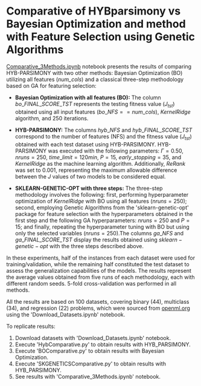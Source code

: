 # Comparative of HYBparsimony vs Bayesian Optimization and method with Feature Selection using Genetic Algorithms

[Comparative_3Methods.ipynb](Comparative_3Methods.ipynb) notebook presents the results of comparing HYB-PARSIMONY with two other methods: Bayesian Optimization (BO) utilizing all features (*num\_cols*) and a classical three-step methodology based on GA for featuring selection:

- **Bayesian Optimization with all features (BO):** The column $bo\_FINAL\_SCORE\_TST$ represents the testing fitness value ($J_{tst}$) obtained using all input features ($bo\_NFS==num\_cols$),  $KernelRidge$ algorithm, and 250 iterations.

- **HYB-PARSIMONY:** The columns $hyb\_NFS$ and $hyb\_FINAL\_SCORE\_TST$ correspond to the number of features (NFS) and the fitness value ($J_{tst}$) obtained with each test dataset using HYB-PARSIMONY. HYB-PARSIMONY was executed with the following parameters: $\Gamma=0.50$, $nruns=250$, $time\_limit=120min$, $P=15$, $early\_{stopping}=35$, and $KernelRidge$ as the machine learning algorithm. Additionally, $ReRank$ was set to $0.001$, representing the maximum allowable difference between the $J$ values of two models to be considered equal.

- **SKLEARN-GENETIC-OPT with three steps:** The three-step methodology involves the following: first, performing hyperparameter optimization of $KernelRidge$ with BO using all features ($nruns=250$); second, employing Genetic Algorithms from the 'sklearn-genetic-opt' package for feature selection with the hyperparameters obtained in the first step and the following GA hyperparameters: $nruns=250$ and $P=15$; and finally, repeating the hyperparameter tuning with BO but using only the selected variables ($nruns=250$).The columns $ga\_NFS$ and $ga\_FINAL\_SCORE\_TST$ display the results obtained using $sklearn-genetic-opt$ with the three steps described above.

In these experiments, half of the instances from each dataset were used for training/validation, while the remaining half constituted the test dataset to assess the generalization capabilities of the models. The results represent the average values obtained from five runs of each methodology, each with different random seeds. 5-fold cross-validation was performed in all methods.

All the results are based on 100 datasets, covering binary ($44$), multiclass ($34$), and regression ($22$) problems, which were sourced from [openml.org](https://www.openml.org/) using the 'Download_Datasets.ipynb' notebook.

To replicate results:

1. Download datasets with 'Download_Datasets.ipynb' notebook.
2. Execute 'HybComparative.py' to obtain results with HYB_PARSIMONY.
3. Execute 'BOComparative.py' to obtain results with Bayesian Optimization.
4. Execute 'SKGENETICSComparative.py' to obtain results with HYB_PARSIMONY.
5. See results with 'Comparative_3Methods.ipynb' notebook.

   


